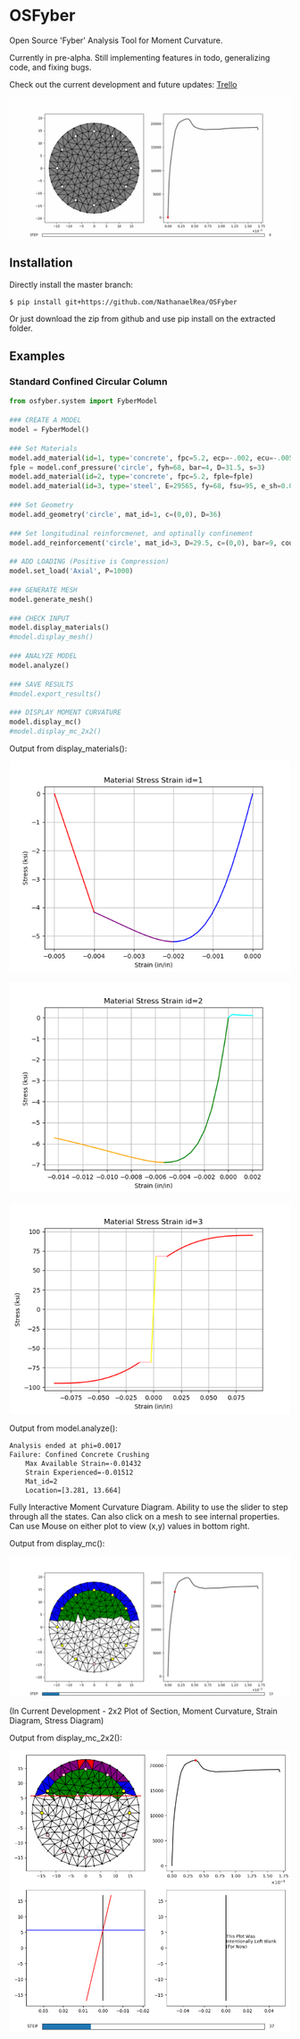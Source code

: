 # OSFyber

Open Source 'Fyber' Analysis Tool for Moment Curvature.

Currently in pre-alpha. Still implementing features in todo, generalizing code, and fixing bugs.

Check out the current development and future updates: [Trello](https://trello.com/b/FFrJVfhk/osfyber)

![Example 1 MC Scrub](Pics/Example_1_Scrub.gif)

## Installation

Directly install the master branch:

```
$ pip install git+https://github.com/NathanaelRea/OSFyber
```

Or just download the zip from github and use pip install on the extracted folder.

## Examples

### Standard Confined Circular Column

```python
from osfyber.system import FyberModel

### CREATE A MODEL
model = FyberModel()

### Set Materials
model.add_material(id=1, type='concrete', fpc=5.2, ecp=-.002, ecu=-.005)
fple = model.conf_pressure('circle', fyh=68, bar=4, D=31.5, s=3)
model.add_material(id=2, type='concrete', fpc=5.2, fple=fple)
model.add_material(id=3, type='steel', E=29565, fy=68, fsu=95, e_sh=0.0125, e_su=0.09, P=2.8)

### Set Geometry
model.add_geometry('circle', mat_id=1, c=(0,0), D=36)

### Set longitudinal reinforcmenet, and optinally confinement
model.add_reinforcement('circle', mat_id=3, D=29.5, c=(0,0), bar=9, count=12, conf_id=2)

## ADD LOADING (Positive is Compression)
model.set_load('Axial', P=1000)

### GENERATE MESH
model.generate_mesh()

### CHECK INPUT
model.display_materials()
#model.display_mesh()

### ANALYZE MODEL
model.analyze()

### SAVE RESULTS
#model.export_results()

### DISPLAY MOMENT CURVATURE
model.display_mc()
#model.display_mc_2x2()
```

Output from display_materials():

![Example 1 Material Unconfined Concrete](Pics/Example_1_Mat_1.png)

![Example 1 Material Confined Concrete](Pics/Example_1_Mat_2.png)

![Example 1 Material Steel](Pics/Example_1_Mat_3.png)

Output from model.analyze():

```
Analysis ended at phi=0.0017
Failure: Confined Concrete Crushing
	Max Available Strain=-0.01432
	Strain Experienced=-0.01512
	Mat_id=2
	Location=[3.281, 13.664]
```

Fully Interactive Moment Curvature Diagram. Ability to use the slider to step through all the states. Can also click on a mesh to see internal properties. Can use Mouse on either plot to view (x,y) values in bottom right.

Output from display_mc():

![Example 1 Disp Mc](Pics/Example_1_Disp_MC.png)

(In Current Development - 2x2 Plot of Section, Moment Curvature, Strain Diagram, Stress Diagram)

Output from display_mc_2x2():

![Example 1 2x2](Pics/Example_1_Disp_2x2.png)